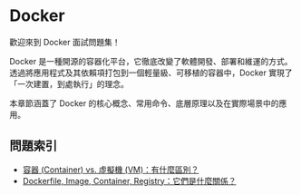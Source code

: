# Docker

歡迎來到 Docker 面試問題集！

Docker 是一種開源的容器化平台，它徹底改變了軟體開發、部署和維運的方式。透過將應用程式及其依賴項打包到一個輕量級、可移植的容器中，Docker 實現了「一次建置，到處執行」的理念。

本章節涵蓋了 Docker 的核心概念、常用命令、底層原理以及在實際場景中的應用。

## 問題索引

- [容器 (Container) vs. 虛擬機 (VM)：有什麼區別？](./container_vs_vm.md)
- [Dockerfile, Image, Container, Registry：它們是什麼關係？](./dockerfile_image_container_registry.md)
